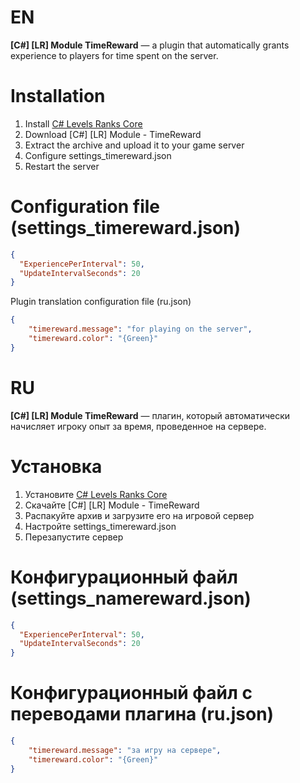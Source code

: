 # EN
**[C#] [LR] Module TimeReward** — a plugin that automatically grants experience to players for time spent on the server.

# Installation
1. Install [C# Levels Ranks Core](https://github.com/ABKAM2023/CS2-LevelsRanks-Core/tree/v1.0)
2. Download [C#] [LR] Module - TimeReward
3. Extract the archive and upload it to your game server
4. Configure settings_timereward.json
5. Restart the server

# Configuration file (settings_timereward.json)
```json
{
  "ExperiencePerInterval": 50,
  "UpdateIntervalSeconds": 20
}
```

Plugin translation configuration file (ru.json)
```json
{
    "timereward.message": "for playing on the server",
    "timereward.color": "{Green}"
}
```

# RU
**[C#] [LR] Module TimeReward** — плагин, который автоматически начисляет игроку опыт за время, проведенное на сервере.

# Установка
1. Установите [C# Levels Ranks Core](https://github.com/ABKAM2023/CS2-LevelsRanks-Core/tree/v1.0)
2. Скачайте [C#] [LR] Module - TimeReward
3. Распакуйте архив и загрузите его на игровой сервер
4. Настройте settings_timereward.json
5. Перезапустите сервер

# Конфигурационный файл (settings_namereward.json)
```json
{
  "ExperiencePerInterval": 50,
  "UpdateIntervalSeconds": 20
}
```

# Конфигурационный файл с переводами плагина (ru.json)
```json
{
    "timereward.message": "за игру на сервере",
    "timereward.color": "{Green}"
}
```
